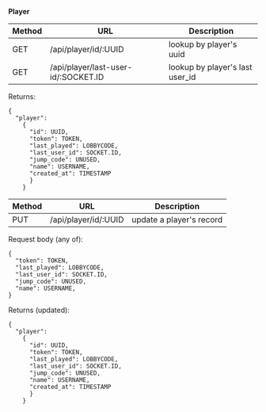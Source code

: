 **Player**

| Method | URL                  | Description             |
| ------ | -------------------- | ----------------------- |
| GET    | /api/player/id/:UUID | lookup by player's uuid |
| GET    | /api/player/last-user-id/:SOCKET.ID | lookup by player's last user_id |
Returns:

```
{
  "player":
    {
      "id": UUID,
      "token": TOKEN,
      "last_played": LOBBYCODE,
      "last_user_id": SOCKET.ID,
      "jump_code": UNUSED, 
      "name": USERNAME,
      "created_at": TIMESTAMP 
      }
    }
```
| Method | URL                  | Description             |
| ------ | -------------------- | ----------------------- |
| PUT    | /api/player/id/:UUID | update a player's record |

Request body (any of):
```
{
  "token": TOKEN,
  "last_played": LOBBYCODE,
  "last_user_id": SOCKET.ID,
  "jump_code": UNUSED, 
  "name": USERNAME,
}
```
Returns (updated):
```
{
  "player":
    {
      "id": UUID,
      "token": TOKEN,
      "last_played": LOBBYCODE,
      "last_user_id": SOCKET.ID,
      "jump_code": UNUSED, 
      "name": USERNAME,
      "created_at": TIMESTAMP 
      }
    }
```